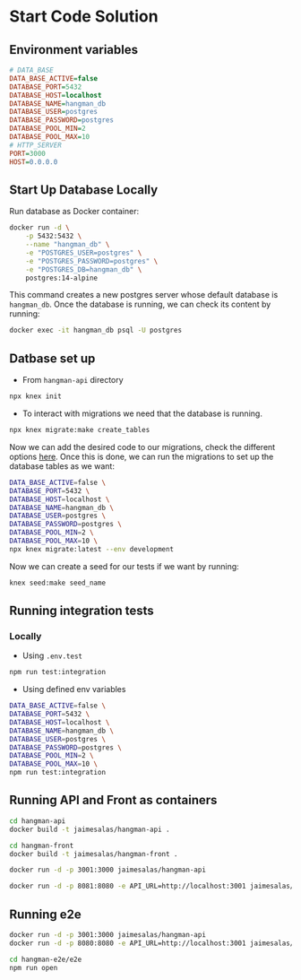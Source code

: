 # Start Code Solution

## Environment variables

```ini
# DATA_BASE
DATA_BASE_ACTIVE=false
DATABASE_PORT=5432
DATABASE_HOST=localhost
DATABASE_NAME=hangman_db
DATABASE_USER=postgres
DATABASE_PASSWORD=postgres
DATABASE_POOL_MIN=2
DATABASE_POOL_MAX=10
# HTTP_SERVER
PORT=3000
HOST=0.0.0.0
```

## Start Up Database Locally

Run database as Docker container:

```bash
docker run -d \
    -p 5432:5432 \
    --name "hangman_db" \
    -e "POSTGRES_USER=postgres" \
    -e "POSTGRES_PASSWORD=postgres" \
    -e "POSTGRES_DB=hangman_db" \
    postgres:14-alpine
```

This command creates a new postgres server whose default database is `hangman_db`. Once the database is running, we can check its content by running:

```bash
docker exec -it hangman_db psql -U postgres
```


## Datbase set up

* From `hangman-api` directory

```bash
npx knex init
```

* To interact with migrations we need that the database is running.

```bash
npx knex migrate:make create_tables 
```

Now we can add the desired code to our migrations, check the different options [here](https://knexjs.org/guide/schema-builder.html). Once this is done, we can run the migrations to set up the database tables as we want:

```bash
DATA_BASE_ACTIVE=false \
DATABASE_PORT=5432 \
DATABASE_HOST=localhost \
DATABASE_NAME=hangman_db \
DATABASE_USER=postgres \
DATABASE_PASSWORD=postgres \
DATABASE_POOL_MIN=2 \
DATABASE_POOL_MAX=10 \
npx knex migrate:latest --env development
```

Now we can create a seed for our tests if we want by running:

```bash
knex seed:make seed_name
```

## Running integration tests

### Locally

* Using `.env.test`

```bash
npm run test:integration 
```

* Using defined env variables

```bash
DATA_BASE_ACTIVE=false \
DATABASE_PORT=5432 \
DATABASE_HOST=localhost \
DATABASE_NAME=hangman_db \
DATABASE_USER=postgres \
DATABASE_PASSWORD=postgres \
DATABASE_POOL_MIN=2 \
DATABASE_POOL_MAX=10 \
npm run test:integration
```

## Running API and Front as containers

```bash
cd hangman-api 
docker build -t jaimesalas/hangman-api .
```

```bash
cd hangman-front 
docker build -t jaimesalas/hangman-front .
```

```bash
docker run -d -p 3001:3000 jaimesalas/hangman-api
```

```bash
docker run -d -p 8081:8080 -e API_URL=http://localhost:3001 jaimesalas/hangman-front
```

## Running e2e

```bash
docker run -d -p 3001:3000 jaimesalas/hangman-api
docker run -d -p 8080:8080 -e API_URL=http://localhost:3001 jaimesalas/hangman-front
```

```bash
cd hangman-e2e/e2e
npm run open
```
